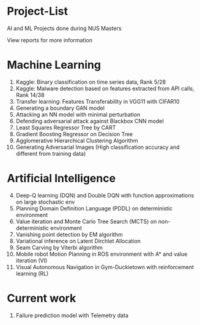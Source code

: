 # Project-List
AI and ML Projects done during NUS Masters

View reports for more information

# Machine Learning

1.	Kaggle: Binary classification on time series data, Rank 5/28
2.  Kaggle: Malware detection based on features extracted from API calls, Rank 14/38
3.	Transfer learning: Features Transferability in VGG11 with CIFAR10
5.	Generating a boundary GAN model<br />
6.  Attacking an NN model with minimal perturbation<br />
7.  Defending adversarial attack against Blackbox CNN model<br />
13.	Least Squares Regressor Tree by CART<br />
14.	Gradient Boosting Regressor on Decision Tree
15.	Agglomerative Hierarchical Clustering Algorithm
16.	Generating Adversarial Images (High classification accuracy and different from training data)

# Artificial Intelligence

4.	Deep-Q learning (DQN) and Double DQN with function approximations on large stochastic env
8.	Planning Domain Definition Language (PDDL) on deterministic environment
9.	Value iteration and Monte Carlo Tree Search (MCTS) on non-deterministic environment
10.	Vanishing point detection by EM algorithm
11.	Variational inference on Latent Dirchlet Allocation
12.	Seam Carving by Viterbi algorithm
17. Mobile robot Motion Planning in ROS environment with A* and value iteration (VI)
18. Visual Autonomous Navigation in Gym-Duckietown with reinforcement learning (RL)

# Current work
1. Failure prediction model with Telemetry data
